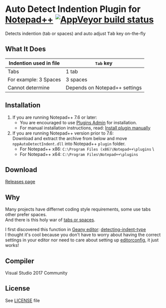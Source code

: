 # Auto Detect Indention Plugin for [Notepad++](https://notepad-plus-plus.org/) [![AppVeyor build status](https://ci.appveyor.com/api/projects/status/github/Chocobo1/nppAutoDetectIndent?branch=master&svg=true)](https://ci.appveyor.com/project/Chocobo1/nppAutoDetectIndent)

Detects indention (tab or spaces) and auto adjust <kbd>Tab</kbd> key on-the-fly

## What It Does

| Indention used in file | <kbd>Tab</kbd> key            |
| ---------------------- | ----------------------------- |
| Tabs                   | 1 tab                         |
| For example: 3 Spaces  | 3 spaces                      |
| Cannot determine       | Depends on Notepad++ settings |

## Installation
1. If you are running Notepad++ 7.6 or later:
   * You are encouraged to use [Plugins Admin](https://npp-user-manual.org/docs/plugins/#install-using-plugins-admin) for installation.
   * For manual installation instructions, read: [Install plugin manually](https://npp-user-manual.org/docs/plugins/#install-plugin-manually)
2. If you are running Notepad++ version prior to 7.6: \
   Download and extract the archive from below and move `nppAutoDetectIndent.dll` into Notepad++ `plugin` folder.
   * For Notepad++ x86: `C:\Program Files (x86)\Notepad++\plugins` \
   * For Notepad++ x64: `C:\Program Files\Notepad++\plugins`

## Download
[Releases page](../../releases)

## Why
Many projects have differnet coding style requirements, some use tabs other prefer spaces. \
And there is this holy war of [tabs or spaces](https://wiki.c2.com/?TabsVersusSpaces).

I first discovered this function in [Geany editor](https://www.geany.org/): [detecting-indent-type](https://geany.org/manual/dev/#detecting-indent-type) \
I thought it's cool because you don't have to worry about having the correct settings in your editor nor need to care about setting up [editorconfig](https://editorconfig.org/), it just works!

## Compiler
Visual Studio 2017 Community

## License
See [LICENSE](./LICENSE) file
